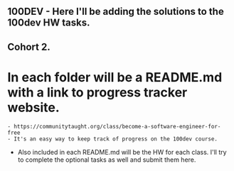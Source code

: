 ## 100DEV - Here I'll be adding the solutions to the 100dev HW tasks.
## Cohort 2.


# In each folder will be a README.md with a link to progress tracker website.
    - https://communitytaught.org/class/become-a-software-engineer-for-free
    - It's an easy way to keep track of progress on the 100dev course.
    
- Also included in each README.md will be the HW for each class. I'll try to complete the optional tasks as well and submit them here.
